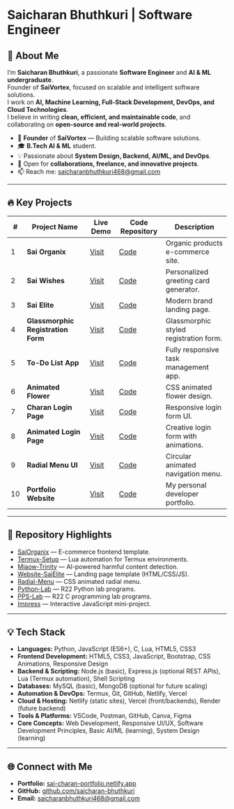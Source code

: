 # Saicharan Bhuthkuri | Software Engineer  

## 👋 About Me  

I’m **Saicharan Bhuthkuri**, a passionate **Software Engineer** and **AI & ML undergraduate**.  
Founder of **SaiVortex**, focused on scalable and intelligent software solutions.  
I work on **AI, Machine Learning, Full-Stack Development, DevOps, and Cloud Technologies**.  
I believe in writing **clean, efficient, and maintainable code**, and collaborating on **open-source and real-world projects**.  

- 🚀 **Founder** of **SaiVortex** — Building scalable software solutions.  
- 🎓 **B.Tech AI & ML** student.  
- 💡 Passionate about **System Design, Backend, AI/ML, and DevOps**.  
- 🤝 Open for **collaborations, freelance, and innovative projects**.  
- 📫 Reach me: [saicharanbhuthkuri468@gmail.com](mailto:saicharanbhuthkuri468@gmail.com)  

---

## 🔥 Key Projects  

| #  | Project Name                             | Live Demo                                                   | Code Repository                                               | Description                                        |  
|----|------------------------------------------|------------------------------------------------------------|---------------------------------------------------------------|---------------------------------------------------|  
| 1  | **Sai Organix**                          | [Visit](https://saiorganix.netlify.app/)                   | [Code](https://github.com/saicharan-bhuthkuri/SaiOrganix)      | Organic products e-commerce site.                 |  
| 2  | **Sai Wishes**                           | [Visit](https://sai-wishes.netlify.app/)                   | [Code](https://github.com/saicharan-bhuthkuri/Sai-Wishes)      | Personalized greeting card generator.             |  
| 3  | **Sai Elite**                            | [Visit](https://saielite.netlify.app/)                     | [Code](https://github.com/saicharan-bhuthkuri/Website-SaiElite)| Modern brand landing page.                        |  
| 4  | **Glassmorphic Registration Form**       | [Visit](https://glassmorphic-registration-form.netlify.app/)| [Code](https://github.com/saicharan-bhuthkuri/Glassmorphic-Form)| Glassmorphic styled registration form.            |  
| 5  | **To-Do List App**                       | [Visit](https://to-do-list-io.netlify.app/)                | [Code](https://github.com/saicharan-bhuthkuri/To-Do-List-App)  | Fully responsive task management app.             |  
| 6  | **Animated Flower**                      | [Visit](https://animated-flower.netlify.app/)              | [Code](https://github.com/saicharan-bhuthkuri/Animated-Flower) | CSS animated flower design.                       |  
| 7  | **Charan Login Page**                    | [Visit](https://charan-login-page.netlify.app/)            | [Code](https://github.com/saicharan-bhuthkuri/Charan-Login-Page)| Responsive login form UI.                         |  
| 8  | **Animated Login Page**                  | [Visit](https://animatation-login-page.netlify.app/)       | [Code](https://github.com/saicharan-bhuthkuri/Animated-Login)  | Creative login form with animations.              |  
| 9  | **Radial Menu UI**                       | [Visit](https://charan-radial-menu.netlify.app/)           | [Code](https://github.com/saicharan-bhuthkuri/Radial-Menu)     | Circular animated navigation menu.                |  
| 10 | **Portfolio Website**                    | [Visit](https://sai-charan-portfolio.netlify.app/)         | [Code](https://github.com/saicharan-bhuthkuri/Portfolio)       | My personal developer portfolio.                  |  

---

## 📁 Repository Highlights  

- [SaiOrganix](https://github.com/saicharan-bhuthkuri/SaiOrganix) — E-commerce frontend template.  
- [Termux-Setup](https://github.com/saicharan-bhuthkuri/Termux-Setup) — Lua automation for Termux environments.  
- [Miaow-Trinity](https://github.com/saicharan-bhuthkuri/Miaow-Trinity) — AI-powered harmful content detection.  
- [Website-SaiElite](https://github.com/saicharan-bhuthkuri/Website-SaiElite) — Landing page template (HTML/CSS/JS).  
- [Radial-Menu](https://github.com/saicharan-bhuthkuri/Radial-Menu) — CSS animated radial menu.  
- [Python-Lab](https://github.com/saicharan-bhuthkuri/Python-Lab) — R22 Python lab programs.  
- [PPS-Lab](https://github.com/saicharan-bhuthkuri/PPS-Lab) — R22 C programming lab programs.  
- [Impress](https://github.com/saicharan-bhuthkuri/Impress) — Interactive JavaScript mini-project.  

---

## 💡 Tech Stack  

- **Languages:** Python, JavaScript (ES6+), C, Lua, HTML5, CSS3  
- **Frontend Development:** HTML5, CSS3, JavaScript, Bootstrap, CSS Animations, Responsive Design  
- **Backend & Scripting:** Node.js (basic), Express.js (optional REST APIs), Lua (Termux automation), Shell Scripting  
- **Databases:** MySQL (basic), MongoDB (optional for future scaling)  
- **Automation & DevOps:** Termux, Git, GitHub, Netlify, Vercel  
- **Cloud & Hosting:** Netlify (static sites), Vercel (front/backends), Render (future backend)  
- **Tools & Platforms:** VSCode, Postman, GitHub, Canva, Figma  
- **Core Concepts:** Web Development, Responsive UI/UX, Software Development Principles, Basic AI/ML (learning), System Design (learning)  

---

## 🌐 Connect with Me  

- **Portfolio:** [sai-charan-portfolio.netlify.app](https://sai-charan-portfolio.netlify.app/)  
- **GitHub:** [github.com/saicharan-bhuthkuri](https://github.com/saicharan-bhuthkuri)  
- **Email:** [saicharanbhuthkuri468@gmail.com](mailto:saicharanbhuthkuri468@gmail.com)  

